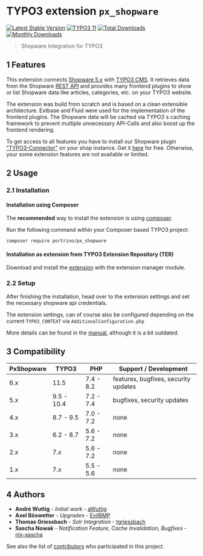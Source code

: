 # TYPO3 extension `px_shopware`

[![Latest Stable Version](https://poser.pugx.org/portrino/px_shopware/v/stable)](https://packagist.org/packages/portrino/px_shopware)
[![TYPO3 11](https://img.shields.io/badge/TYPO3-11-orange.svg)](https://get.typo3.org/version/11)
[![Total Downloads](https://poser.pugx.org/portrino/px_shopware/downloads)](https://packagist.org/packages/portrino/px_shopware)
[![Monthly Downloads](https://poser.pugx.org/portrino/px_shopware/d/monthly)](https://packagist.org/packages/portrino/px_shopware)

> Shopware Integration for TYPO3

## 1 Features 

This extension connects [Shopware 5.x](https://www.shopware.com "Shopware") with [TYPO3 CMS](https://typo3.org/ "TYPO3"). 
It retrieves data from the Shopware [REST API](https://developers.shopware.com/developers-guide/rest-api/ "Shopware REST API") 
and provides many frontend plugins to show or list Shopware data like articles, categories, etc. on your TYPO3 website.

The extension was build from scratch and is based on a clean extensible architecture. Extbase and Fluid were used for
the implementation of the frontend plugins. The Shopware data will be cached via TYPO3`s caching framework to prevent multiple
unnecessary API-Calls and also boost up the frontend rendering.

To get access to all features you have to install our Shopware plugin ["TYPO3-Connector"](https://github.com/portrino/shopware-typo3-connector "TYPO3-Connector") 
on your shop instance. Get it [here](https://github.com/portrino/shopware-typo3-connector) for free. Otherwise, your 
some extension features are not available or limited.

## 2 Usage

### 2.1 Installation

#### Installation using Composer

The **recommended** way to install the extension is using [composer](https://getcomposer.org/).

Run the following command within your Composer based TYPO3 project:

```
composer require portrino/px_shopware
```

#### Installation as extension from TYPO3 Extension Repository (TER)

Download and install the [extension](https://extensions.typo3.org/extension/px_shopware) with the extension manager
module.

### 2.2 Setup

After finishing the installation, head over to the extension settings and set the necessary shopware api credentials. 

The extension settings, can of course also be configured depending on the current `TYPO3_CONTEXT` via 
`AdditionalConfiguration.php`

More details can be found in the [manual](https://docs.typo3.org/typo3cms/extensions/px_shopware/3.2.2/), although it is
a bit outdated.

## 3 Compatibility

| PxShopware | TYPO3      | PHP       | Support / Development                |
|------------|------------|-----------|--------------------------------------|
| 6.x        | 11.5       | 7.4 - 8.2 | features, bugfixes, security updates |
| 5.x        | 9.5 - 10.4 | 7.2 - 7.4 | bugfixes, security updates           |
| 4.x        | 8.7 - 9.5  | 7.0 - 7.2 | none                                 |
| 3.x        | 6.2 - 8.7  | 5.6 - 7.2 | none                                 |
| 2.x        | 7.x        | 5.6 - 7.2 | none                                 |
| 1.x        | 7.x        | 5.5 - 5.6 | none                                 |

## 4 Authors

* **André Wuttig** - *Initial work* - [aWuttig](https://github.com/aWuttig)
* **Axel Böswetter** - *Upgrades* - [EvilBMP](https://github.com/EvilBMP)
* **Thomas Griessbach** - *Solr Integration* - [tgriessbach](https://github.com/tgriessbach)
* **Sascha Nowak** - *Notification Feature, Cache Invalidation, Bugfixes* - [nlx-sascha](https://github.com/nlx-sascha)

See also the list of [contributors](https://github.com/portrino/px_shopware/graphs/contributors) who participated in this project.
